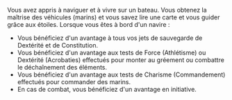 ﻿---
id: general_feats_fr.md#marin
name: Marin
---

Vous avez appris à naviguer et à vivre sur un bateau. Vous obtenez la maîtrise des véhicules (marins) et vous savez lire une carte et vous guider grâce aux étoiles. Lorsque vous êtes à bord d'un navire :

* Vous bénéficiez d'un avantage à tous vos jets de sauvegarde de Dextérité et de Constitution.
* Vous bénéficiez d'un avantage aux tests de Force (Athlétisme) ou Dextérité (Acrobaties) effectués pour monter au gréement ou combattre le déchaînement des éléments.
* Vous bénéficiez d'un avantage aux tests de Charisme (Commandement) effectués pour commander des marins.
* En cas de combat, vous bénéficiez d'un avantage en initiative.

